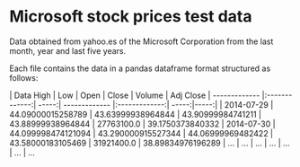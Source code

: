 # Microsoft stock prices test data

Data obtained from yahoo.es of the Microsoft Corporation from the last month, year and last five years.

Each file contains the data in a pandas dataframe format structured as follows:

| Data	High	| Low	| Open	| Close	| Volume	| Adj Close
| ------------- |:-------------:| -----:| ------------- |:-------------:| -----:|-----:|
| 2014-07-29	| 44.09000015258789	| 43.63999938964844	| 43.90999984741211	| 43.88999938964844	| 27763100.0	| 39.1750373840332
| 2014-07-30	| 44.099998474121094	| 43.290000915527344	| 44.06999969482422	| 43.58000183105469	| 31921400.0	| 38.89834976196289
| ...	| ...	| ...	| ...	| ...	| ...	| ...
